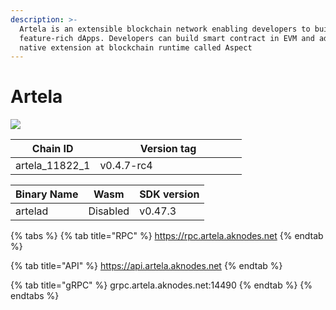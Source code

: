 ```yaml
---
description: >-
  Artela is an extensible blockchain network enabling developers to build
  feature-rich dApps. Developers can build smart contract in EVM and add WASM
  native extension at blockchain runtime called Aspect
---
```


# Artela

![](<../.gitbook/assets/artela\_network\_logo\_\_1\_-removebg-preview (1).png>)

<table><thead><tr><th>Chain ID</th><th width="218.33333333333331">Version tag</th></tr></thead><tbody><tr><td>artela_11822_1</td><td>v0.4.7-rc4</td></tr></tbody></table>



| Binary Name | Wasm     | SDK version |
| ----------- | -------- | ----------- |
| artelad     | Disabled | v0.47.3     |

{% tabs %}
{% tab title="RPC" %}
https://rpc.artela.aknodes.net
{% endtab %}

{% tab title="API" %}
https://api.artela.aknodes.net
{% endtab %}

{% tab title="gRPC" %}
grpc.artela.aknodes.net:14490
{% endtab %}
{% endtabs %}

